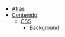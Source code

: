 * <a href="javascript:history.back()">Atrás</a>
* [Contenido](/c/)
  * [CSS](/c/css/)
    * [Background](/c/css/background.md)
